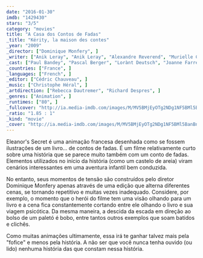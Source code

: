 ```yaml
---
date: "2016-01-30"
imdb: "1429430"
stars: "3/5"
category: "movies"
title: "A Casa dos Contos de Fadas"
_title: "Kérity, la maison des contes"
_year: "2009"
_director: ["Dominique Monfery", ]
_writer: ["Anik Leray", "Anik Leray", "Alexandre Reverend", "Murielle Canta", ]
_cast: ["Paul Bandey", "Pascal Berger", "Lorànt Deutsch", "Joanne Farrell", "Christine Flowers", "David Gasman", "Julie Gayet", "Gonzales", "Gursharan Mann", ]
_countries: ["France", ]
_languages: ["French", ]
_editor: ["Cédric Chauveau", ]
_music: ["Christophe Héral", ]
_artdirection: ["Rebecca Dautremer", "Richard Despres", ]
_genres: ["Animation", ]
_runtimes: ["80", ]
_fullcover: "http://ia.media-imdb.com/images/M/MV5BMjEyOTg2NDg1NF5BMl5BanBnXkFtZTgwODQ3MDIwMjE@.jpg"
_ratio: "1.85 : 1"
_kind: "movie"
_cover: "http://ia.media-imdb.com/images/M/MV5BMjEyOTg2NDg1NF5BMl5BanBnXkFtZTgwODQ3MDIwMjE@._V1._SX100_SY56_.jpg"
---
```

Eleanor's Secret é uma animação francesa desenhada como se fossem ilustrações de um livro... de contos de fadas. É um filme relativamente curto sobre uma história que se parece muito também com um conto de fadas. Elementos utilizados no início da história (como um castelo de areia) viram cenários interessantes em uma aventura infantil bem conduzida.

No entanto, seus momentos de tensão são construídos pelo diretor Dominique Monfery apenas através de uma edição que alterna diferentes cenas, se tornando repetitivo e muitas vezes inadequado. Considere, por exemplo, o momento que o herói do filme tem uma visão olhando para um livro e a cena fica constantemente cortando entre ele olhando o livro e sua viagem psicótica. Da mesma maneira, a descida da escada em direção ao bolso de um paletó é bobo, entre tantos outros exemplos que soam batidos e clichês.

Como muitas animações ultimamente, essa irá te ganhar talvez mais pela "fofice" e menos pela história. A não ser que você nunca tenha ouvido (ou lido) nenhuma história das que constam nessa história.
